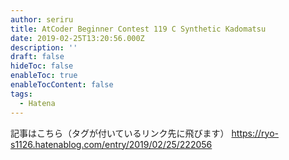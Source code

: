 ```yaml
---
author: seriru
title: AtCoder Beginner Contest 119 C Synthetic Kadomatsu
date: 2019-02-25T13:20:56.000Z
description: ''
draft: false
hideToc: false
enableToc: true
enableTocContent: false
tags:
  - Hatena
---
```


記事はこちら（タグが付いているリンク先に飛びます）
https://ryo-s1126.hatenablog.com/entry/2019/02/25/222056
